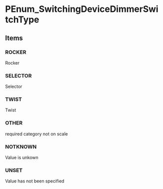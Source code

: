 # PEnum_SwitchingDeviceDimmerSwitchType
<!-- end of short definition -->

## Items

### ROCKER
Rocker

### SELECTOR
Selector

### TWIST
Twist

### OTHER
required category not on scale

### NOTKNOWN
Value is unkown

### UNSET
Value has not been specified
